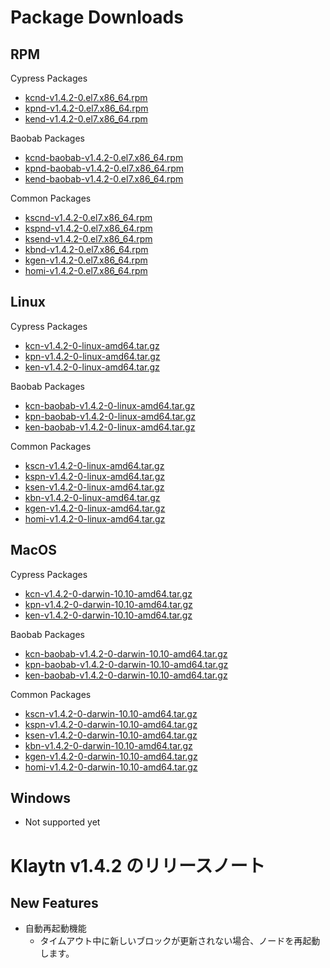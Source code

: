 # Package Downloads <a id="package-downloads"></a>

## RPM <a id="rpm"></a>

Cypress Packages
- [kcnd-v1.4.2-0.el7.x86_64.rpm](http://packages.klaytn.net/klaytn/v1.4.2/kcnd-v1.4.2-0.el7.x86_64.rpm)
- [kpnd-v1.4.2-0.el7.x86_64.rpm](http://packages.klaytn.net/klaytn/v1.4.2/kpnd-v1.4.2-0.el7.x86_64.rpm)
- [kend-v1.4.2-0.el7.x86_64.rpm](http://packages.klaytn.net/klaytn/v1.4.2/kend-v1.4.2-0.el7.x86_64.rpm)

Baobab Packages
- [kcnd-baobab-v1.4.2-0.el7.x86_64.rpm](http://packages.klaytn.net/klaytn/v1.4.2/kcnd-baobab-v1.4.2-0.el7.x86_64.rpm)
- [kpnd-baobab-v1.4.2-0.el7.x86_64.rpm](http://packages.klaytn.net/klaytn/v1.4.2/kpnd-baobab-v1.4.2-0.el7.x86_64.rpm)
- [kend-baobab-v1.4.2-0.el7.x86_64.rpm](http://packages.klaytn.net/klaytn/v1.4.2/kend-baobab-v1.4.2-0.el7.x86_64.rpm)

Common Packages
- [kscnd-v1.4.2-0.el7.x86_64.rpm](http://packages.klaytn.net/klaytn/v1.4.2/kscnd-v1.4.2-0.el7.x86_64.rpm)
- [kspnd-v1.4.2-0.el7.x86_64.rpm](http://packages.klaytn.net/klaytn/v1.4.2/kspnd-v1.4.2-0.el7.x86_64.rpm)
- [ksend-v1.4.2-0.el7.x86_64.rpm](http://packages.klaytn.net/klaytn/v1.4.2/ksend-v1.4.2-0.el7.x86_64.rpm)
- [kbnd-v1.4.2-0.el7.x86_64.rpm](http://packages.klaytn.net/klaytn/v1.4.2/kbnd-v1.4.2-0.el7.x86_64.rpm)
- [kgen-v1.4.2-0.el7.x86_64.rpm](http://packages.klaytn.net/klaytn/v1.4.2/kgen-v1.4.2-0.el7.x86_64.rpm)
- [homi-v1.4.2-0.el7.x86_64.rpm](http://packages.klaytn.net/klaytn/v1.4.2/homi-v1.4.2-0.el7.x86_64.rpm)

## Linux <a id="linux"></a>

Cypress Packages
- [kcn-v1.4.2-0-linux-amd64.tar.gz](http://packages.klaytn.net/klaytn/v1.4.2/kcn-v1.4.2-0-linux-amd64.tar.gz)
- [kpn-v1.4.2-0-linux-amd64.tar.gz](http://packages.klaytn.net/klaytn/v1.4.2/kpn-v1.4.2-0-linux-amd64.tar.gz)
- [ken-v1.4.2-0-linux-amd64.tar.gz](http://packages.klaytn.net/klaytn/v1.4.2/ken-v1.4.2-0-linux-amd64.tar.gz)

Baobab Packages
- [kcn-baobab-v1.4.2-0-linux-amd64.tar.gz](http://packages.klaytn.net/klaytn/v1.4.2/kcn-baobab-v1.4.2-0-linux-amd64.tar.gz)
- [kpn-baobab-v1.4.2-0-linux-amd64.tar.gz](http://packages.klaytn.net/klaytn/v1.4.2/kpn-baobab-v1.4.2-0-linux-amd64.tar.gz)
- [ken-baobab-v1.4.2-0-linux-amd64.tar.gz](http://packages.klaytn.net/klaytn/v1.4.2/ken-baobab-v1.4.2-0-linux-amd64.tar.gz)

Common Packages
- [kscn-v1.4.2-0-linux-amd64.tar.gz](http://packages.klaytn.net/klaytn/v1.4.2/kscn-v1.4.2-0-linux-amd64.tar.gz)
- [kspn-v1.4.2-0-linux-amd64.tar.gz](http://packages.klaytn.net/klaytn/v1.4.2/kspn-v1.4.2-0-linux-amd64.tar.gz)
- [ksen-v1.4.2-0-linux-amd64.tar.gz](http://packages.klaytn.net/klaytn/v1.4.2/ksen-v1.4.2-0-linux-amd64.tar.gz)
- [kbn-v1.4.2-0-linux-amd64.tar.gz](http://packages.klaytn.net/klaytn/v1.4.2/kbn-v1.4.2-0-linux-amd64.tar.gz)
- [kgen-v1.4.2-0-linux-amd64.tar.gz](http://packages.klaytn.net/klaytn/v1.4.2/kgen-v1.4.2-0-linux-amd64.tar.gz)
- [homi-v1.4.2-0-linux-amd64.tar.gz](http://packages.klaytn.net/klaytn/v1.4.2/homi-v1.4.2-0-linux-amd64.tar.gz)

## MacOS <a id="macos"></a>

Cypress Packages
- [kcn-v1.4.2-0-darwin-10.10-amd64.tar.gz](http://packages.klaytn.net/klaytn/v1.4.2/kcn-v1.4.2-0-darwin-10.10-amd64.tar.gz)
- [kpn-v1.4.2-0-darwin-10.10-amd64.tar.gz](http://packages.klaytn.net/klaytn/v1.4.2/kpn-v1.4.2-0-darwin-10.10-amd64.tar.gz)
- [ken-v1.4.2-0-darwin-10.10-amd64.tar.gz](http://packages.klaytn.net/klaytn/v1.4.2/ken-v1.4.2-0-darwin-10.10-amd64.tar.gz)

Baobab Packages
- [kcn-baobab-v1.4.2-0-darwin-10.10-amd64.tar.gz](http://packages.klaytn.net/klaytn/v1.4.2/kcn-baobab-v1.4.2-0-darwin-10.10-amd64.tar.gz)
- [kpn-baobab-v1.4.2-0-darwin-10.10-amd64.tar.gz](http://packages.klaytn.net/klaytn/v1.4.2/kpn-baobab-v1.4.2-0-darwin-10.10-amd64.tar.gz)
- [ken-baobab-v1.4.2-0-darwin-10.10-amd64.tar.gz](http://packages.klaytn.net/klaytn/v1.4.2/ken-baobab-v1.4.2-0-darwin-10.10-amd64.tar.gz)

Common Packages
- [kscn-v1.4.2-0-darwin-10.10-amd64.tar.gz](http://packages.klaytn.net/klaytn/v1.4.2/kscn-v1.4.2-0-darwin-10.10-amd64.tar.gz)
- [kspn-v1.4.2-0-darwin-10.10-amd64.tar.gz](http://packages.klaytn.net/klaytn/v1.4.2/kspn-v1.4.2-0-darwin-10.10-amd64.tar.gz)
- [ksen-v1.4.2-0-darwin-10.10-amd64.tar.gz](http://packages.klaytn.net/klaytn/v1.4.2/ksen-v1.4.2-0-darwin-10.10-amd64.tar.gz)
- [kbn-v1.4.2-0-darwin-10.10-amd64.tar.gz](http://packages.klaytn.net/klaytn/v1.4.2/kbn-v1.4.2-0-darwin-10.10-amd64.tar.gz)
- [kgen-v1.4.2-0-darwin-10.10-amd64.tar.gz](http://packages.klaytn.net/klaytn/v1.4.2/kgen-v1.4.2-0-darwin-10.10-amd64.tar.gz)
- [homi-v1.4.2-0-darwin-10.10-amd64.tar.gz](http://packages.klaytn.net/klaytn/v1.4.2/homi-v1.4.2-0-darwin-10.10-amd64.tar.gz)


## Windows <a id="windows"></a>

- Not supported yet


# Klaytn v1.4.2 のリリースノート <a id="release-notes-for-klaytn-v1-4-2"></a>

## New Features <a id="new-features"></a>
- 自動再起動機能
  - タイムアウト中に新しいブロックが更新されない場合、ノードを再起動します。
